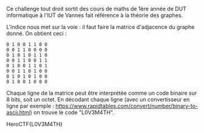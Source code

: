 Ce challenge tout droit sortit des cours de maths de 1ère année de DUT informatique à l'IUT de Vannes fait référence à la théorie des graphes.

L'indice nous met sur la voie : il faut faire la matrice d'adjacence du graphe donné.
On obtient ceci :
```
0 1 0 0 1 1 0 0
0 0 1 1 0 0 0 0
0 1 0 1 0 1 1 0
0 0 1 1 0 0 1 1
0 1 0 0 1 1 0 1
0 0 1 1 0 1 0 0
0 1 0 1 0 1 0 0
0 1 0 0 1 0 0 0
```
Chaque ligne de la matrice peut être interprétée comme un code binaire sur 8 bits, soit un octet.
En décodant chaque ligne (avec un convertisseur en ligne par exemple : https://www.rapidtables.com/convert/number/binary-to-ascii.html) on trouve le code "L0V3M4TH".

HeroCTF{L0V3M4TH}

